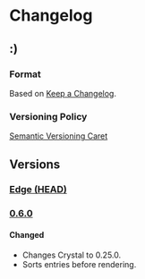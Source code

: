 
# Changelog

## :)

### Format

Based on [Keep a Changelog].

### Versioning Policy

[Semantic Versioning Caret]

## Versions

### [Edge (HEAD)][edge]

### [0.6.0]

#### Changed

* Changes Crystal to 0.25.0.
* Sorts entries before rendering.

[Keep a Changelog]: http://keepachangelog.com/en/1.0.0/
[Semantic Versioning Caret]: https://github.com/malform/semver-caret
[edge]: https://github.com/mosop/have_files/compare/v0.6.0...HEAD
[0.6.0]: https://github.com/mosop/teeplate/compare/v0.4.5...v0.6.0
